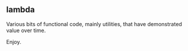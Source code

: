 ## lambda

Various bits of functional code, mainly utilities, that have demonstrated value over time. 

Enjoy.


